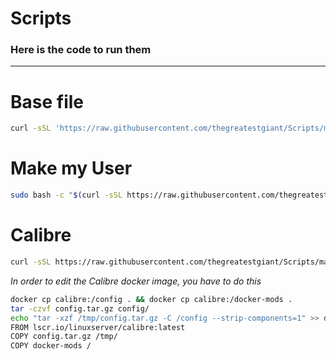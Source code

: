 # Scripts

### Here is the code to run them
---
# Base file
```bash
curl -sSL 'https://raw.githubusercontent.com/thegreatestgiant/Scripts/main/Base.sh' | sudo bash -s - -y
```

# Make my User
```bash
sudo bash -c "$(curl -sSL https://raw.githubusercontent.com/thegreatestgiant/Scripts/main/users.sh)"
```

# Calibre
```sh
curl -sSL https://raw.githubusercontent.com/thegreatestgiant/Scripts/main/Calibre.sh | sudo bash
```
*In order to edit the Calibre docker image, you have to do this*
```sh
docker cp calibre:/config . && docker cp calibre:/docker-mods .
tar -czvf config.tar.gz config/
echo "tar -xzf /tmp/config.tar.gz -C /config --strip-components=1" >> docker-mods 
FROM lscr.io/linuxserver/calibre:latest
COPY config.tar.gz /tmp/
COPY docker-mods /
```
